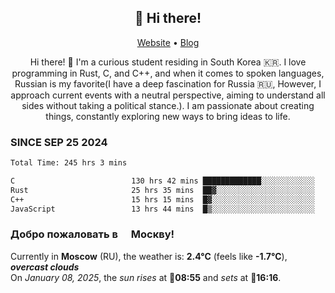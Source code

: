 <h2 align="center">👋 Hi there!</h2>
<p align="center">
  <a href="https://urdekcah.ru">Website</a> •
  <a href="https://urdekcah.blog">Blog</a>
</p>

<p align="center">
  Hi there! 👋 I'm a curious student residing in South Korea 🇰🇷. I love programming in Rust, C, and C++, and when it comes to spoken languages, Russian is my favorite(I have a deep fascination for Russia 🇷🇺, However, I approach current events with a neutral perspective, aiming to understand all sides without taking a political stance.). I am passionate about creating things, constantly exploring new ways to bring ideas to life.
</p>

### SINCE SEP 25 2024
<!--START_SECTION:waka-->

```txt
Total Time: 245 hrs 3 mins

C                          130 hrs 42 mins █████████████░░░░░░░░░░░░   51.88 %
Rust                       25 hrs 35 mins  ██▓░░░░░░░░░░░░░░░░░░░░░░   10.16 %
C++                        15 hrs 15 mins  █▓░░░░░░░░░░░░░░░░░░░░░░░   06.06 %
JavaScript                 13 hrs 44 mins  █▒░░░░░░░░░░░░░░░░░░░░░░░   05.45 %
```

<!--END_SECTION:waka-->

<h3>Добро пожаловать в <img src="https://cdn-icons-png.flaticon.com/512/197/197408.png" width="13"/> Москву!</h3>

<!--START_SECTION:weather:moscow-->
Currently in **Moscow** (RU), the weather is: **2.4°C** (feels like **-1.7°C**), ***overcast clouds***<br/>
On *January 08, 2025*, the *sun rises* at 🌅**08:55** and *sets* at 🌇**16:16**.
<!--END_SECTION:weather-->
